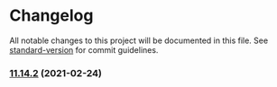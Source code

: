 # Changelog

All notable changes to this project will be documented in this file. See [standard-version](https://github.com/conventional-changelog/standard-version) for commit guidelines.

### [11.14.2](https://github.com/mojaloop/sdk-scheme-adapter/compare/v11.14.1...v11.14.2) (2021-02-24)
